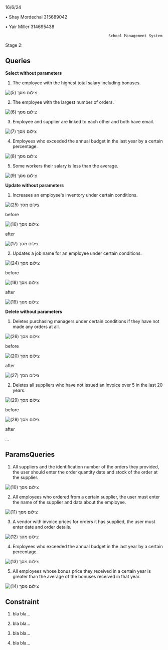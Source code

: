 16/6/24

•	Shay Mordechai			315689042

•	Yair Miller			314695438

                                                  School Management System

Stage 2:

## Queries

**Select without parameters**

1. The employee with the highest total salary including bonuses.

![‏‏צילום מסך (5)](https://github.com/shay0129/DBProject_315689042_314695438/assets/116823605/3f33a9b6-8356-4f51-913f-9864e0d2d3c5)


2. The employee with the largest number of orders.

![‏‏צילום מסך (6)](https://github.com/shay0129/DBProject_315689042_314695438/assets/116823605/16a2bf44-37df-4695-823d-99680ce682c0)


3. Employee and supplier are linked to each other and both have email.

![‏‏צילום מסך (7)](https://github.com/shay0129/DBProject_315689042_314695438/assets/116823605/ed83b183-06dc-4ce5-90aa-21cd260b214d)


4. Employees who exceeded the annual budget in the last year by a certain percentage.

![‏‏צילום מסך (8)](https://github.com/shay0129/DBProject_315689042_314695438/assets/116823605/ab36befe-1dcd-47e5-aebd-5246a337ab2d)


5. Some workers their salary is less than the average.

![‏‏צילום מסך (9)](https://github.com/shay0129/DBProject_315689042_314695438/assets/116823605/3eb55b5b-ddef-430e-b116-f66732fe71b3)


**Update without parameters**

1. Increases an employee's inventory under certain conditions.

![‏‏צילום מסך (25)](https://github.com/shay0129/DBProject_315689042_314695438/assets/116823605/6fa335ce-ffce-47d5-824e-23fb06600c26)

before

![‏‏צילום מסך (16)](https://github.com/shay0129/DBProject_315689042_314695438/assets/116823605/e7f8ea3e-1094-496a-8a53-5a0c69ae2baf)

after

![‏‏צילום מסך (17)](https://github.com/shay0129/DBProject_315689042_314695438/assets/116823605/54816b7e-b7b4-41d9-891a-6c620d03544e)




2. Updates a job name for an employee under certain conditions.

![‏‏צילום מסך (24)](https://github.com/shay0129/DBProject_315689042_314695438/assets/116823605/10dadae9-4441-41de-9c41-7246af82afa9)

before

![‏‏צילום מסך (18)](https://github.com/shay0129/DBProject_315689042_314695438/assets/116823605/7ed92f30-2332-4af3-8956-ee0bceabe0c0)

after

![‏‏צילום מסך (19)](https://github.com/shay0129/DBProject_315689042_314695438/assets/116823605/45391057-01b1-4bbe-b277-d6a68da7d027)

**Delete without parameters**



1. Deletes purchasing managers under certain conditions if they have not made any orders at all.

![‏‏צילום מסך (26)](https://github.com/shay0129/DBProject_315689042_314695438/assets/116823605/8026fe81-6b81-46a2-87c0-293ac9530a9b)

before

![‏‏צילום מסך (20)](https://github.com/shay0129/DBProject_315689042_314695438/assets/116823605/0d4968e6-a486-41b8-95f8-005bb66a6cc6)

after

![‏‏צילום מסך (27)](https://github.com/shay0129/DBProject_315689042_314695438/assets/116823605/af63aad5-106d-4273-aad6-f21b44e5f28f)


2. Deletes all suppliers who have not issued an invoice over 5 in the last 20 years.


![‏‏צילום מסך (29)](https://github.com/shay0129/DBProject_315689042_314695438/assets/116823605/14855565-fcfc-49d2-a7ff-8918456b8190)

before

![‏‏צילום מסך (28)](https://github.com/shay0129/DBProject_315689042_314695438/assets/116823605/94685e45-9d44-46f3-9735-62b7fddd63a1)

after

...


## ParamsQueries

1. All suppliers and the identification number of the orders they provided, the user should enter the order quantity date and stock of the order at the supplier.

![‏‏צילום מסך (10)](https://github.com/shay0129/DBProject_315689042_314695438/assets/116823605/b2c1011f-05c3-4b4f-bbd8-d481b741e689)


2. All employees who ordered from a certain supplier, the user must enter the name of the supplier and data about the employee.

![‏‏צילום מסך (11)](https://github.com/shay0129/DBProject_315689042_314695438/assets/116823605/c2066cc0-c288-4a3b-8d1d-0cf8f6dc34ce)


3. A vendor with invoice prices for orders it has supplied, the user must enter date and order details.

![‏‏צילום מסך (12)](https://github.com/shay0129/DBProject_315689042_314695438/assets/116823605/604b5931-f4a9-4c9d-a755-168974cb2f9f)


4. Employees who exceeded the annual budget in the last year by a certain percentage.

![‏‏צילום מסך (13)](https://github.com/shay0129/DBProject_315689042_314695438/assets/116823605/f929fcb3-61e6-424c-ad06-a8f11cbab428)


5. All employees whose bonus price they received in a certain year is greater than the average of the bonuses received in that year.

![‏‏צילום מסך (14)](https://github.com/shay0129/DBProject_315689042_314695438/assets/116823605/787d3603-8cde-4bfe-a6a7-8531ccbfdf1c)

## Constraint

1. bla bla...

2. bla bla...

3. bla bla...

4. bla bla...
